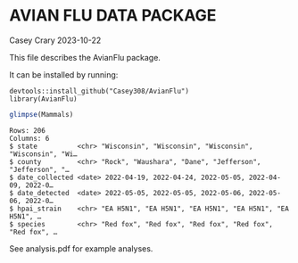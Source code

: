 # AVIAN FLU DATA PACKAGE
Casey Crary
2023-10-22

This file describes the AvianFlu package.

It can be installed by running:

    devtools::install_github("Casey308/AvianFlu")
    library(AvianFlu)

``` r
glimpse(Mammals)
```

    Rows: 206
    Columns: 6
    $ state          <chr> "Wisconsin", "Wisconsin", "Wisconsin", "Wisconsin", "Wi…
    $ county         <chr> "Rock", "Waushara", "Dane", "Jefferson", "Jefferson", "…
    $ date_collected <date> 2022-04-19, 2022-04-24, 2022-05-05, 2022-04-09, 2022-0…
    $ date_detected  <date> 2022-05-05, 2022-05-05, 2022-05-06, 2022-05-06, 2022-0…
    $ hpai_strain    <chr> "EA H5N1", "EA H5N1", "EA H5N1", "EA H5N1", "EA H5N1", …
    $ species        <chr> "Red fox", "Red fox", "Red fox", "Red fox", "Red fox", …

See analysis.pdf for example analyses.
